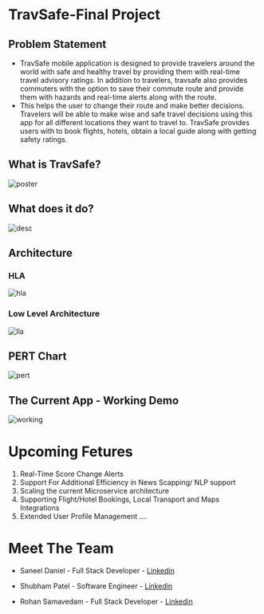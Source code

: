 # TravSafe-Final Project

## Problem Statement

- TravSafe mobile application is designed to provide travelers around the world with safe and healthy travel by providing them with real-time travel advisory ratings. In addition to travelers, travsafe also provides commuters with the option to save their commute route and provide them with hazards and real-time alerts along with the route.
- This helps the user to change their route and make better decisions. Travelers will be able to make wise and safe travel decisions using this app for all different locations they want to travel to. TravSafe provides users with to book flights, hotels, obtain a local guide along with getting safety ratings.

## What is TravSafe?

![poster](images/U14_Poster.jpg)

## What does it do?

![desc](images/description.png)

## Architecture

### HLA

![hla](images/hla.png)

### Low Level Architecture

![lla](images/lla.png)

## PERT Chart

![pert](images/pert.png)

## The Current App - Working Demo

![working](images/4fpsFast.gif)

# Upcoming Fetures

1. Real-Time Score Change Alerts
2. Support For Additional Efficiency in News Scapping/ NLP support
3. Scaling the current Microservice architecture
4. Supporting Flight/Hotel Bookings, Local Transport and Maps Integrations
5. Extended User Profile Management
   ....

# Meet The Team

- Saneel Daniel - Full Stack Developer - [Linkedin](https://www.linkedin.com/in/saneel-daniel/)

- Shubham Patel - Software Engineer - [Linkedin](https://www.linkedin.com/in/shubham-patel28/)

- Rohan Samavedam - Full Stack Developer - [Linkedin](https://www.linkedin.com/in/rohan-samavedam-6a3612156/)
